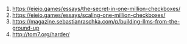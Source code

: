 1. https://eieio.games/essays/the-secret-in-one-million-checkboxes/
2. https://eieio.games/essays/scaling-one-million-checkboxes/
3. https://magazine.sebastianraschka.com/p/building-llms-from-the-ground-up
4. http://tom7.org/harder/